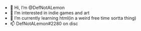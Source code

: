 - 👋 Hi, I’m @DefNotALemon
- 👀 I’m interested in indie games and art
- 🌱 I’m currently learning html(in a weird free time sortta thing)
- 📫 DefNotALemon#2280 on disc

<!---
DefNotALemon/DefNotALemon is a ✨ special ✨ repository because its `README.md` (this file) appears on your GitHub profile.
You can click the Preview link to take a look at your changes.
--->

